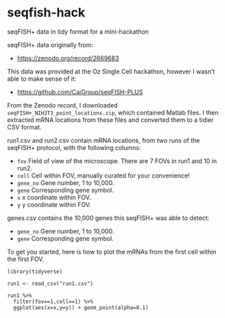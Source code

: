 # seqfish-hack
seqFISH+ data in tidy format for a mini-hackathon


seqFISH+ data originally from:

* https://zenodo.org/record/2669683

This data was provided at the Oz Single Cell hackathon, however I wasn't able to make sense of it:

* https://github.com/CaiGroup/seqFISH-PLUS

From the Zenodo record, I downloaded `seqFISH+_NIH3T3_point_locations.zip`, which contained Matlab files. I then extracted mRNA locations from these files and converted them to a tidier CSV format.

run1.csv and run2.csv contain mRNA locations, from two runs of the seqFISH+ protocol, with the following columns:

* `fov` Field of view of the microscope. There are 7 FOVs in run1 and 10 in run2.
* `cell` Cell within FOV, manually curated for your convenience!
* `gene_no` Gene number, 1 to 10,000.
* `gene` Corresponding gene symbol.
* `x` x coordinate within FOV.
* `y` y coordinate within FOV.

genes.csv contains the 10,000 genes this seqFISH+ was able to detect:

* `gene_no` Gene number, 1 to 10,000.
* `gene` Corresponding gene symbol.

To get you started, here is how to plot the mRNAs from the first cell within the first FOV.

```
library(tidyverse)

run1 <- read_csv("run1.csv")

run1 %>% 
  filter(fov==1,cell==1) %>% 
  ggplot(aes(x=x,y=y)) + geom_point(alpha=0.1)

```